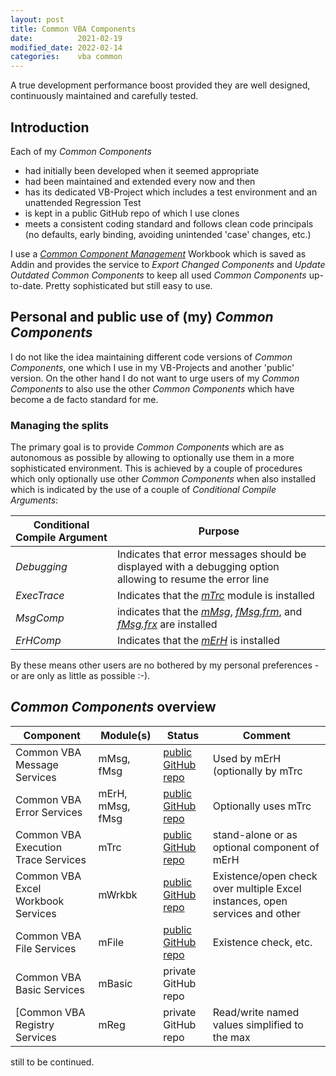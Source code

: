 ```yaml
---
layout: post
title: Common VBA Components
date:          2021-02-19
modified_date: 2022-02-14
categories:    vba common
---
```

A true development performance boost provided they are well designed, continuously maintained and carefully tested.
<!--more-->

## Introduction
Each of my _Common Components_ 
- had initially been developed when it seemed appropriate
- had been maintained and extended every now and then
- has its dedicated VB-Project which includes a test environment and an unattended Regression Test
- is kept in a public GitHub repo of which I use clones
- meets a consistent coding standard and follows clean code principals (no defaults, early binding, avoiding unintended 'case' changes, etc.)

I use a _[Common Component Management][1]_ Workbook which is saved as Addin and provides the service to _Export Changed Components_ and _Update Outdated Common Components_ to keep all used _Common Components_ up-to-date. Pretty sophisticated but still easy to use.

## Personal and public use of (my) _Common Components_
I do not like the idea maintaining different code versions of _Common Components_, one which I use in my VB-Projects and another 'public' version. On the other hand I do not want to urge users of my _Common Components_ to also use the other _Common Components_ which have become a de facto standard for me.

### Managing the splits
The primary goal is to provide _Common Components_ which are as autonomous as possible by allowing to optionally use them in a more sophisticated environment. This is achieved by a couple of procedures which only optionally use other _Common Components_ when also installed which is indicated by the use of a couple of _Conditional Compile Arguments_:

| Conditional<br>Compile&nbsp;Argument | Purpose |
| ------------------------------------ | ------- |
| _Debugging_                          | Indicates that error messages should be displayed with a debugging option allowing to resume the error line |
| _ExecTrace_                          | Indicates that the _[mTrc][4]_ module is installed
| _MsgComp_                            | indicates that the _[mMsg][3]_, _[fMsg.frm][1]_, and _[fMsg.frx][2]_ are installed |
| _ErHComp_                            | Indicates that the _[mErH][6]_ is installed |

By these means other users are no bothered by my personal preferences - or are only as little as possible :-).

## _Common Components_ overview
|Component|Module(s)|Status|Comment|
|---------|---------|------|-------|
|Common VBA Message Services |mMsg, fMsg |[public GitHub repo][2]|Used by mErH (optionally by mTrc |
|Common VBA Error Services|mErH, mMsg, fMsg|[public GitHub  repo][3]|Optionally uses mTrc|
|Common VBA Execution Trace Services|mTrc |[public GitHub repo][4]|stand-alone or as optional component of mErH|
 |Common VBA Excel Workbook Services|mWrkbk|[public GitHub repo][5]|Existence/open check over multiple Excel instances, open services and other|
 |Common VBA File Services|mFile|[public GitHub repo][6]|Existence check, etc.|
 |Common VBA Basic Services|mBasic|private GitHub repo| 
 [Common VBA Registry Services|mReg|private GitHub repo| Read/write named values simplified to the max
 

still to be continued.

[1]:https://github.com/warbe-maker/Common-VBA-Excel-Component-Management-Services
[2]:https://github.com/warbe-maker/Common-VBA-Message-Service
[3]:https://github.com/warbe-maker/Common-VBA-Error-Services
[4]:https://github.com/warbe-maker/Common-VBA-Execution-Trace-Service
[5]:https://github.com/warbe-maker/Common-VBA-Excel-Workbook-Services
[6]:https://github.com/warbe-maker/Common-VBA-File-Services
[7]:https://github.com/warbe-maker/Common-VBA-Basic-Services
[8]:https://github.com/warbe-maker/Common-VBA-Registry-Services